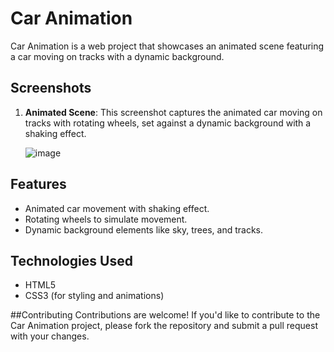 
# Car Animation

Car Animation is a web project that showcases an animated scene featuring a car moving on tracks with a dynamic background.

## Screenshots

1. **Animated Scene**:
   This screenshot captures the animated car moving on tracks with rotating wheels, set against a dynamic background with a shaking effect.
   
   ![image](https://github.com/Jyothikayy/web_basic_animatedcar/assets/125146575/46a1c4c0-4dd1-4279-84f5-5143a4c4c846)


## Features

- Animated car movement with shaking effect.
- Rotating wheels to simulate movement.
- Dynamic background elements like sky, trees, and tracks.

## Technologies Used

- HTML5
- CSS3 (for styling and animations)
  
##Contributing
Contributions are welcome! If you'd like to contribute to the Car Animation project, please fork the repository and submit a pull request with your changes.
